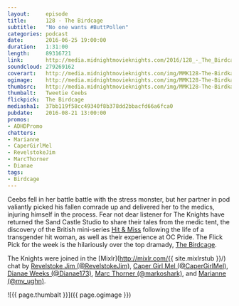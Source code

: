 ```yaml
---
layout:     episode
title:      128 - The Birdcage
subtitle:	"No one wants #ButtPollen"
categories: podcast
date:       2016-06-25 19:00:00
duration:   1:31:00
length:		89316721
link:       http://media.midnightmovieknights.com/2016/128_-_The_Birdcage.m4a
soundcloud: 279269162
coverart:   http://media.midnightmovieknights.com/img/MMK128-The-Birdkage-1400x1400.png
ogimage:    http://media.midnightmovieknights.com/img/MMK128-The-Birdkage-750x750.png
thumbsrc:   http://media.midnightmovieknights.com/img/MMK128-The-Birdkage-200x200.png
thumbalt:	Tweetie Ceebs
flickpick:  The Birdcage
mediasha1:	37bb119f58cc49340f8b378dd2bbacfd66a6fca0
pubdate:    2016-08-21 13:00:00
promos:
- ADHDPromo
chatters:
- Marianne
- CaperGirlMel
- RevelstokeJim
- MarcThorner
- Dianae
tags:
- Birdcage
---
```

Ceebs fell in her battle battle with the stress monster, but her partner in pod valiantly picked his fallen comrade up and delivered her to the medics, injuring himself in the process. Fear not dear listener for The Knights have returned the Sand Castle Studio to share their tales from the medic tent, the discovery of the British mini-series [Hit & Miss](http://www.imdb.com/title/tt2232345/) following the life of a transgender hit woman, as well as their experience at OC Pride. The Flick Pick for the week is the hilariously over the top dramady, [The Birdcage](http://www.imdb.com/title/tt0115685/).


The Knights were joined in the [Mixlr](http://mixlr.com/{{ site.mixlrstub }}/) chat by [Revelstoke Jim (@RevelstokeJim)](https://twitter.com/RevelstokeJim), [Caper Girl Mel (@CaperGirlMel)](https://twitter.com/CaperGirlMel), [Dianae Weeks (@Dianae173)](https://twitter.com/Dianae173), [Marc Thorner (@markoshark)](https://twitter.com/markoshark), and [Marianne (@mv_ughn)](https://twitter.com/mv_ughn).

![{{ page.thumbalt }}]({{ page.ogimage }})